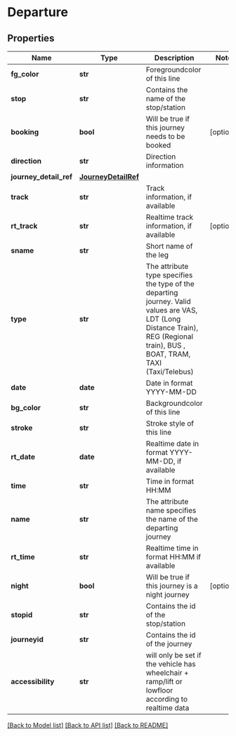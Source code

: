 # Departure

## Properties
Name | Type | Description | Notes
------------ | ------------- | ------------- | -------------
**fg_color** | **str** | Foregroundcolor of this line | 
**stop** | **str** | Contains the name of the stop/station | 
**booking** | **bool** | Will be true if this journey needs to be booked | [optional] 
**direction** | **str** | Direction information | 
**journey_detail_ref** | [**JourneyDetailRef**](JourneyDetailRef.md) |  | 
**track** | **str** | Track information, if available | 
**rt_track** | **str** | Realtime track information, if available | [optional] 
**sname** | **str** | Short name of the leg | 
**type** | **str** | The attribute type specifies the type of the departing journey. Valid values are VAS, LDT (Long Distance Train), REG (Regional train), BUS , BOAT, TRAM, TAXI (Taxi/Telebus) | 
**date** | **date** | Date in format YYYY-MM-DD | 
**bg_color** | **str** | Backgroundcolor of this line | 
**stroke** | **str** | Stroke style of this line | 
**rt_date** | **date** | Realtime date in format YYYY-MM-DD, if available | 
**time** | **str** | Time in format HH:MM | 
**name** | **str** | The attribute name specifies the name of the departing journey | 
**rt_time** | **str** | Realtime time in format HH:MM if available | 
**night** | **bool** | Will be true if this journey is a night journey | [optional] 
**stopid** | **str** | Contains the id of the stop/station | 
**journeyid** | **str** | Contains the id of the journey | 
**accessibility** | **str** | will only be set if the vehicle has wheelchair + ramp/lift or lowfloor according to realtime data | 

[[Back to Model list]](../README.md#documentation-for-models) [[Back to API list]](../README.md#documentation-for-api-endpoints) [[Back to README]](../README.md)


